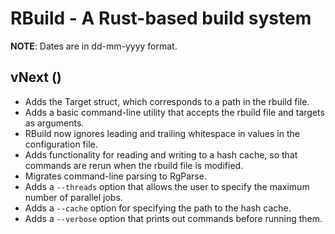 # RBuild - A Rust-based build system
**NOTE**: Dates are in dd-mm-yyyy format.

## vNext ()
- Adds the Target struct, which corresponds to a path in the rbuild file.
- Adds a basic command-line utility that accepts the rbuild file and targets as arguments.
- RBuild now ignores leading and trailing whitespace in values in the configuration file.
- Adds functionality for reading and writing to a hash cache, so that commands are rerun when the rbuild file is modified.
- Migrates command-line parsing to RgParse.
- Adds a `--threads` option that allows the user to specify the maximum number of parallel jobs.
- Adds a `--cache` option for specifying the path to the hash cache.
- Adds a `--verbose` option that prints out commands before running them.
